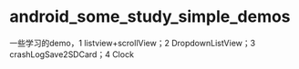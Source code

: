 # android_some_study_simple_demos
一些学习的demo，1 listview+scrollView；2 DropdownListView；3 crashLogSave2SDCard；4 Clock
